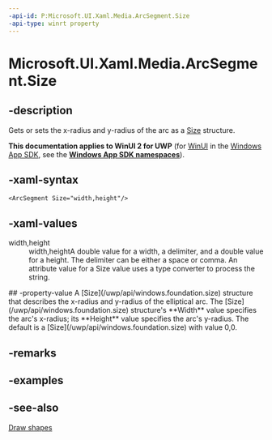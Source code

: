 ```yaml
---
-api-id: P:Microsoft.UI.Xaml.Media.ArcSegment.Size
-api-type: winrt property
---
```


<!-- Property syntax
public Windows.Foundation.Size Size { get;  set; }
-->

# Microsoft.UI.Xaml.Media.ArcSegment.Size

## -description
Gets or sets the x-radius and y-radius of the arc as a [Size](/uwp/api/windows.foundation.size) structure.

**This documentation applies to WinUI 2 for UWP** (for [WinUI](/windows/apps/winui/winui3/) in the [Windows App SDK](/windows/apps/windows-app-sdk/), see the **[Windows App SDK namespaces](/windows/windows-app-sdk/api/winrt/)**).

## -xaml-syntax
```xaml
<ArcSegment Size="width,height"/>
```


## -xaml-values
<dl><dt>width,height</dt><dd>width,heightA double value for a width, a delimiter, and a double value for a height. The delimiter can be either a space or comma. An attribute value for a Size value uses a type converter to process the string.</dd>
</dl>
## -property-value
A [Size](/uwp/api/windows.foundation.size) structure that describes the x-radius and y-radius of the elliptical arc. The [Size](/uwp/api/windows.foundation.size) structure's **Width** value specifies the arc's x-radius; its **Height** value specifies the arc's y-radius. The default is a [Size](/uwp/api/windows.foundation.size) with value 0,0.

## -remarks

## -examples

## -see-also
[Draw shapes](/windows/uwp/graphics/drawing-shapes)
